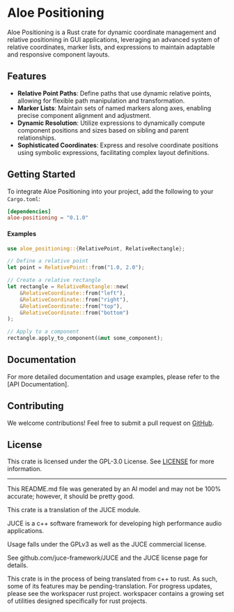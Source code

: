 # Aloe Positioning

Aloe Positioning is a Rust crate for dynamic coordinate management and relative positioning in GUI applications, leveraging an advanced system of relative coordinates, marker lists, and expressions to maintain adaptable and responsive component layouts.

## Features

- **Relative Point Paths**: Define paths that use dynamic relative points, allowing for flexible path manipulation and transformation.
- **Marker Lists**: Maintain sets of named markers along axes, enabling precise component alignment and adjustment.
- **Dynamic Resolution**: Utilize expressions to dynamically compute component positions and sizes based on sibling and parent relationships.
- **Sophisticated Coordinates**: Express and resolve coordinate positions using symbolic expressions, facilitating complex layout definitions.

## Getting Started

To integrate Aloe Positioning into your project, add the following to your `Cargo.toml`:

```toml
[dependencies]
aloe-positioning = "0.1.0"
```

#### Examples

```rust
use aloe_positioning::{RelativePoint, RelativeRectangle};

// Define a relative point
let point = RelativePoint::from("1.0, 2.0");

// Create a relative rectangle
let rectangle = RelativeRectangle::new(
    &RelativeCoordinate::from("left"),
    &RelativeCoordinate::from("right"),
    &RelativeCoordinate::from("top"),
    &RelativeCoordinate::from("bottom")
);

// Apply to a component
rectangle.apply_to_component(&mut some_component);
```

## Documentation

For more detailed documentation and usage examples, please refer to the [API Documentation].

## Contributing

We welcome contributions! Feel free to submit a pull request on [GitHub](https://github.com/klebs6/aloe-rs).

## License

This crate is licensed under the GPL-3.0 License. See [LICENSE](https://github.com/klebs6/aloe-rs/blob/main/LICENSE) for more information.


---

This README.md file was generated by an AI model and may not be 100% accurate; however, it should be pretty good.

This crate is a translation of the JUCE module.

JUCE is a c++ software framework for developing high performance audio applications.

Usage falls under the GPLv3 as well as the JUCE commercial license.

See github.com/juce-framework/JUCE and the JUCE license page for details.

This crate is in the process of being translated from c++ to rust. As such, some of its features may be pending-translation. For progress updates, please see the workspacer rust project. workspacer contains a growing set of utilities designed specifically for rust projects.

